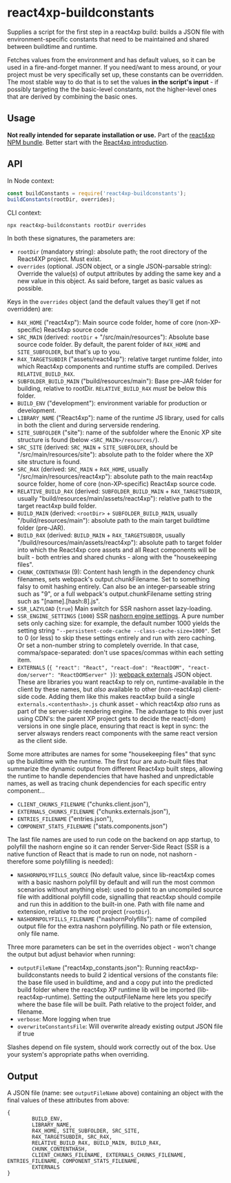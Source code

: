 # react4xp-buildconstants

Supplies a script for the first step in a react4xp build: builds a JSON file with environment-specific constants that need to be maintained and shared between buildtime and runtime.

Fetches values from the environment and has default values, so it can be used in a fire-and-forget manner. If you need/want to mess around, or your project must be very specifically set up, these constants can be overridden. The most stable way to do that is to set the values **in the script's input** - if possibly targeting the the basic-level constants, not the higher-level ones that are derived by combining the basic ones.

## Usage

**Not really intended for separate installation or use.** Part of the [react4xp NPM bundle](https://www.npmjs.com/package/react4xp). Better start with the [React4xp introduction](https://developer.enonic.com/templates/react4xp).

## API

In Node context:

```javascript
const buildConstants = require('react4xp-buildconstants');
buildConstants(rootDir, overrides);
``` 

CLI context:
```
npx react4xp-buildconstants rootDir overrides
```

In both these signatures, the parameters are:

- `rootDir` (mandatory string): absolute path; the root directory of the React4XP project. Must exist.
- `overrides` (optional. JSON object, or a single JSON-parsable string): Override the value(s) of output attributes by adding the same key and a new value in this object. As said before, target as basic values as possible.

Keys in the `overrides` object (and the default values they'll get if not overridden) are:

- `R4X_HOME` ("react4xp"): Main source code folder, home of core (non-XP-specific) React4xp source code
- `SRC_MAIN` (derived: `rootDir` + "/src/main/resources"): Absolute base source code folder. By default, the parent folder of `R4X_HOME` and `SITE_SUBFOLDER`, but that's up to you.
- `R4X_TARGETSUBDIR` ("assets/react4xp"): relative target runtime folder, into which React4xp components and runtime stuffs are compiled. Derives `RELATIVE_BUILD_R4X`.
- `SUBFOLDER_BUILD_MAIN` ("build/resources/main"): Base pre-JAR folder for building, relative to rootDir. `RELATIVE_BUILD_R4X` _must_ be below this folder.
- `BUILD_ENV` ("development"): environment variable for production or development.
- `LIBRARY_NAME` ("React4xp"): name of the runtime JS library, used for calls in both the client and during serverside rendering.
- `SITE_SUBFOLDER` ("site"): name of the subfolder where the Enonic XP site structure is found (below `<SRC_MAIN>/resources/`).
- `SRC_SITE` (derived: `SRC_MAIN` + `SITE_SUBFOLDER`, should be "<rootDir>/src/main/resources/site"): absolute path to the folder where the XP site structure is found.
- `SRC_R4X` (derived: `SRC_MAIN` + `R4X_HOME`, usually "<rootDir>/src/main/resources/react4xp"): absolute path to the main react4xp source folder, home of core (non-XP-specific) React4xp source code.
- `RELATIVE_BUILD_R4X` (derived: `SUBFOLDER_BUILD_MAIN` + `R4X_TARGETSUBDIR`, usually "build/resources/main/assets/react4xp"): relative path to the target react4xp build folder.
- `BUILD_MAIN` (derived: `<rootDir>` + `SUBFOLDER_BUILD_MAIN`, usually "<rootDir>/build/resources/main"): absolute path to the main target buildtime folder (pre-JAR).
- `BUILD_R4X` (derived: `BUILD_MAIN` + `R4X_TARGETSUBDIR`, usually "<rootDir>/build/resources/main/assets/react4xp"): absolute path to target folder into which the React4xp core assets and all React components will be built - both entries and shared chunks - along with the "housekeeping files".
- `CHUNK_CONTENTHASH` (9): Content hash length in the dependency chunk filenames, sets webpack's output.chunkFilename. Set to something falsy to omit hashing entirely. Can also be an integer-parseable string such as "9", or a full webpack's output.chunkFilename setting string such as "[name].[hash:8].js".
- `SSR_LAZYLOAD` (`true`) Main switch for SSR nashorn asset lazy-loading.
- `SSR_ENGINE_SETTINGS` (`1000`) SSR [nashorn engine settings](https://github.com/JetBrains/jdk8u_nashorn/blob/master/src/jdk/nashorn/internal/runtime/resources/Options.properties). A pure number sets only caching size: for example, the default number 1000 yields the setting string `"--persistent-code-cache --class-cache-size=1000"`. Set to 0 (or less) to skip these settings entirely and run with zero caching. Or set a non-number string to completely override. In that case, comma/space-separated: don't use spaces/commas within each setting item.
- `EXTERNALS` (`{ "react": "React", "react-dom": "ReactDOM", "react-dom/server": "ReactDOMServer" }`): [webpack externals](https://webpack.js.org/configuration/externals/) JSON object. These are libraries you want react4xp to rely on, runtime-available in the client by these names, but _also_ available to other (non-react4xp) client-side code. Adding them like this makes react4xp build a single `externals.<contenthash>.js` chunk asset - which react4xp _also_ runs as part of the server-side rendering engine. The advantage to this over just using CDN's: the parent XP project gets to decide the react(-dom) versions in one single place, ensuring that react is kept in sync: the server alsways renders react components with the same react version as the client side.

Some more attributes are names for some "housekeeping files" that sync up the buildtime with the runtime. The first four are auto-built files that summarize the dynamic output from different React4xp built steps, allowing the runtime to handle dependencies that have hashed and unpredictable names, as well as tracing chunk dependencies for each specific entry component...

- `CLIENT_CHUNKS_FILENAME` ("chunks.client.json"),
- `EXTERNALS_CHUNKS_FILENAME` ("chunks.externals.json"),
- `ENTRIES_FILENAME` ("entries.json"),
- `COMPONENT_STATS_FILENAME` ("stats.components.json")

The last file names are used to run code on the backend on app startup, to polyfill the nashorn engine so it can render Server-Side React (SSR is a native function of React that is made to run on node, not nashorn - therefore some polyfilling is needed):

- `NASHORNPOLYFILLS_SOURCE` (No default value, since lib-react4xp comes with a basic nashorn polyfill by default and will run the most common scenarios without anything else): used to point to an uncompiled source file with additional polyfill code, signalling that react4xp should compile and run this in addition to the built-in one. Path with file name and extension, relative to the root project (`rootDir`).
- `NASHORNPOLYFILLS_FILENAME` ("nashornPolyfills"): name of compiled output file for the extra nashorn polyfilling. No path or file extension, only file name.

Three more parameters can be set in the overrides object - won't change the output but adjust behavior when running:

- `outputFileName` ("react4xp_constants.json"): Running react4xp-buildconstants needs to build 2 identical versions of the constants file: the base file used in buildtime, and and a copy put into the predicted build folder where the react4xp XP runtime lib will be imported (lib-react4xp-runtime). Setting the outputFileName here lets you specify where the base file will be built. Path relative to the project folder, and filename.
- `verbose`: More logging when true
- `overwriteConstantsFile`: Will overwrite already existing output JSON file if true

Slashes depend on file system, should work correctly out of the box. Use your system's appropriate paths when overriding.

## Output

A JSON file (name: see `outputFileName` above) containing an object with the final values of these attributes from above:
```
{
        BUILD_ENV,
        LIBRARY_NAME,
        R4X_HOME, SITE_SUBFOLDER, SRC_SITE,
        R4X_TARGETSUBDIR, SRC_R4X,
        RELATIVE_BUILD_R4X, BUILD_MAIN, BUILD_R4X,
        CHUNK_CONTENTHASH,
        CLIENT_CHUNKS_FILENAME, EXTERNALS_CHUNKS_FILENAME, ENTRIES_FILENAME, COMPONENT_STATS_FILENAME,
        EXTERNALS
}
```

